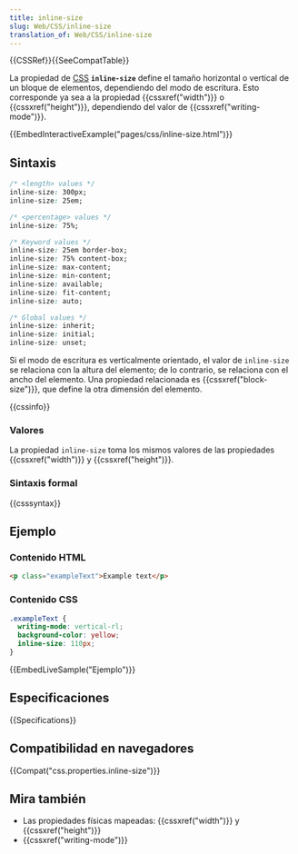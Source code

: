 ```yaml
---
title: inline-size
slug: Web/CSS/inline-size
translation_of: Web/CSS/inline-size
---
```


{{CSSRef}}{{SeeCompatTable}}

La propiedad de [CSS](/es/docs/Web/CSS) **`inline-size`** define el tamaño horizontal o vertical de un bloque de elementos, dependiendo del modo de escritura. Esto corresponde ya sea a la propiedad {{cssxref("width")}} o {{cssxref("height")}}, dependiendo del valor de {{cssxref("writing-mode")}}.

{{EmbedInteractiveExample("pages/css/inline-size.html")}}

## Sintaxis

```css
/* <length> values */
inline-size: 300px;
inline-size: 25em;

/* <percentage> values */
inline-size: 75%;

/* Keyword values */
inline-size: 25em border-box;
inline-size: 75% content-box;
inline-size: max-content;
inline-size: min-content;
inline-size: available;
inline-size: fit-content;
inline-size: auto;

/* Global values */
inline-size: inherit;
inline-size: initial;
inline-size: unset;
```

Si el modo de escritura es verticalmente orientado, el valor de `inline-size` se relaciona con la altura del elemento; de lo contrario, se relaciona con el ancho del elemento. Una propiedad relacionada es {{cssxref("block-size")}}, que define la otra dimensión del elemento.

{{cssinfo}}

### Valores

La propiedad `inline-size` toma los mismos valores de las propiedades {{cssxref("width")}} y {{cssxref("height")}}.

### Sintaxis formal

{{csssyntax}}

## Ejemplo

### Contenido HTML

```html
<p class="exampleText">Example text</p>
```

### Contenido CSS

```css
.exampleText {
  writing-mode: vertical-rl;
  background-color: yellow;
  inline-size: 110px;
}
```

{{EmbedLiveSample("Ejemplo")}}

## Especificaciones

{{Specifications}}

## Compatibilidad en navegadores

{{Compat("css.properties.inline-size")}}

## Mira también

- Las propiedades físicas mapeadas: {{cssxref("width")}} y {{cssxref("height")}}
- {{cssxref("writing-mode")}}
